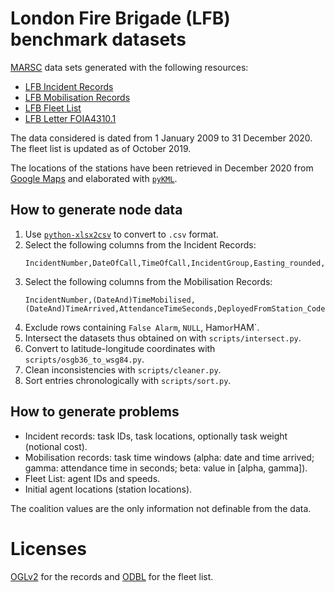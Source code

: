 # London Fire Brigade (LFB) benchmark datasets

[MARSC](https://gitlab.com/lcpz/MARSC) data sets generated with the following resources:

- [LFB Incident Records](https://data.london.gov.uk/dataset/london-fire-brigade-incident-records)
- [LFB Mobilisation Records](https://data.london.gov.uk/dataset/london-fire-brigade-mobilisation-records)
- [LFB Fleet List](https://data.london.gov.uk/dataset/london-fire-brigade---fleet-list)
- [LFB Letter FOIA4310.1](https://www.london-fire.gov.uk/media/3916/foia43101.pdf)

The data considered is dated from 1 January 2009 to 31 December 2020. The fleet
list is updated as of October 2019.

The locations of the stations have been retrieved in December 2020 from [Google
Maps](https://www.google.com/maps/d/viewer?mid=1rSai4zdG8uSujX8QxY1i0cwgNAU&msa=0&ll=51.576189821246516%2C-0.5874470076488247&spn=0.064273%2C0.169086&iwloc=lyrftr%3Almq%3A1004%3Afire%20station%2C9131785149235576475%2C51.606291%2C0.10437&z=10)
and elaborated with [`pyKML`](https://pypi.org/project/pykml).

## How to generate node data

1. Use [`python-xlsx2csv`](https://pypi.org/project/xls2csv/) to convert to
   `.csv` format.
2. Select the following columns from the Incident Records:
   ```shell
   IncidentNumber,DateOfCall,TimeOfCall,IncidentGroup,Easting_rounded,Northing_rounded
   ```
3. Select the following columns from the Mobilisation Records:
   ```shell
   IncidentNumber,(DateAnd)TimeMobilised,(DateAnd)TimeArrived,AttendanceTimeSeconds,DeployedFromStation_Code
   ```
4. Exclude rows containing `False Alarm`, `NULL`, Ham` or `HAM`.
5. Intersect the datasets thus obtained on with `scripts/intersect.py`.
6. Convert to latitude-longitude coordinates with
   `scripts/osgb36_to_wsg84.py`.
7. Clean inconsistencies with `scripts/cleaner.py`.
8. Sort entries chronologically with `scripts/sort.py`.

## How to generate problems

- Incident records: task IDs, task locations, optionally task weight (notional
  cost).
- Mobilisation records: task time windows (alpha: date and time arrived; gamma:
  attendance time in seconds; beta: value in [alpha, gamma]).
- Fleet List: agent IDs and speeds.
- Initial agent locations (station locations).

The coalition values are the only information not definable from the data.

# Licenses

[OGLv2](http://www.nationalarchives.gov.uk/doc/open-government-licence/version/2)
for the records and [ODBL](https://opendefinition.org/licenses/odc-odbl) for the
fleet list.
